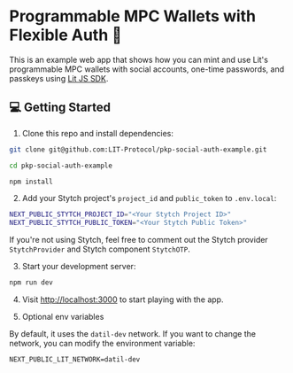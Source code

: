 # Programmable MPC Wallets with Flexible Auth 🔑

This is an example web app that shows how you can mint and use Lit's programmable MPC wallets with social accounts, one-time passwords, and passkeys using [Lit JS SDK](https://developer.litprotocol.com/v2/).

## 💻 Getting Started

1. Clone this repo and install dependencies:

```bash
git clone git@github.com:LIT-Protocol/pkp-social-auth-example.git

cd pkp-social-auth-example

npm install
```

2. Add your Stytch project's `project_id` and `public_token` to `.env.local`:

```bash
NEXT_PUBLIC_STYTCH_PROJECT_ID="<Your Stytch Project ID>"
NEXT_PUBLIC_STYTCH_PUBLIC_TOKEN="<Your Stytch Public Token>"
```

If you're not using Stytch, feel free to comment out the Stytch provider `StytchProvider` and Stytch component `StytchOTP`.

3. Start your development server:

```bash
npm run dev
```

4. Visit [http://localhost:3000](http://localhost:3000) to start playing with the app.

5. Optional env variables

By default, it uses the `datil-dev` network. If you want to change the network, you can modify the environment variable:


```
NEXT_PUBLIC_LIT_NETWORK=datil-dev
```
